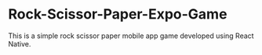 ﻿# Rock-Scissor-Paper-Expo-Game
This is a simple rock scissor paper mobile app game developed using React Native.
